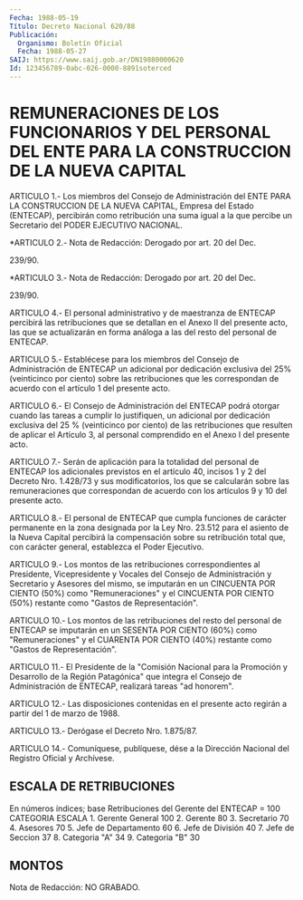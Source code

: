 ```yaml
---
Fecha: 1988-05-19
Título: Decreto Nacional 620/88
Publicación:
  Organismo: Boletín Oficial
  Fecha: 1988-05-27
SAIJ: https://www.saij.gob.ar/DN19880000620
Id: 123456789-0abc-026-0000-8891soterced
---
```

# REMUNERACIONES  DE LOS FUNCIONARIOS Y DEL PERSONAL DEL ENTE PARA LA CONSTRUCCION DE LA NUEVA CAPITAL

<a id="1"></a>
ARTICULO  1.-  Los  miembros del Consejo de Administración del ENTE PARA LA CONSTRUCCION  DE  LA NUEVA CAPITAL, Empresa del Estado (ENTECAP), percibirán como retribución  una  suma  igual  a  la que percibe un Secretario del PODER EJECUTIVO NACIONAL.

<a id="2"></a>
*ARTICULO 2.- Nota de Redacción: Derogado por art. 20 del Dec.

239/90.

<a id="3"></a>
*ARTICULO  3.- Nota de Redacción: Derogado por art. 20 del Dec.

239/90.

<a id="4"></a>
ARTICULO  4.-  El  personal  administrativo y de maestranza de ENTECAP percibirá las retribuciones  que se detallan en el Anexo II del presente acto, las que se actualizarán  en  forma análoga a las del resto del personal de ENTECAP.

<a id="5"></a>
ARTICULO  5.-  Establécese  para  los  miembros del Consejo de Administración  de  ENTECAP  un adicional por dedicación  exclusiva del 25% (veinticinco por ciento)  sobre  las  retribuciones que les correspondan  de  acuerdo  con  el  artículo  1 del presente  acto.

<a id="6"></a>
ARTICULO  6.-  El  Consejo de Administración del ENTECAP podrá otorgar cuando las tareas  a  cumplir  lo justifiquen, un adicional por dedicación exclusiva del 25 % (veinticinco  por  ciento) de las retribuciones  que  resulten de aplicar el Artículo 3, al  personal comprendido en el Anexo I del presente acto.

<a id="7"></a>
ARTICULO 7.- Serán de aplicación para la totalidad del personal de ENTECAP  los  adicionales previstos en el artículo 40, incisos 1 y 2 del Decreto Nro. 1.428/73  y  sus  modificatorios,  los  que se calcularán  sobre  las  remuneraciones  que correspondan de acuerdo con los artículos 9 y 10 del presente acto.

<a id="8"></a>
ARTICULO  8.-  El  personal de ENTECAP que cumpla funciones de carácter permanente en la  zona  designada  por  la Ley Nro. 23.512 para  el  asiento  de  la  Nueva  Capital percibirá la compensación sobre su retribución total que, con  carácter  general,  establezca el  Poder  Ejecutivo.

<a id="9"></a>
ARTICULO 9.- Los montos de las retribuciones correspondientes al Presidente,   Vicepresidente  y  Vocales  del Consejo de Administración y Secretario  y  Asesores  del  mismo, se imputarán en un CINCUENTA POR CIENTO (50%) como "Remuneraciones"  y el CINCUENTA POR CIENTO (50%) restante como "Gastos de Representación".

<a id="10"></a>
ARTICULO  10.-  Los  montos de las retribuciones del resto del personal de ENTECAP se imputarán  en  un  SESENTA POR CIENTO (60%) como  "Remuneraciones"  y el CUARENTA POR CIENTO  (40%)  restante como "Gastos de Representación".

<a id="11"></a>
ARTICULO  11.-  El Presidente de la "Comisión Nacional para la Promoción y Desarrollo  de  la  Región  Patagónica"  que integra el Consejo  de  Administración  de  ENTECAP,  realizará  tareas    "ad honorem".

<a id="12"></a>
ARTICULO 12.- Las disposiciones contenidas en el presente acto regirán a partir del 1 de marzo de 1988.

<a id="13"></a>
ARTICULO 13.- Derógase el Decreto Nro. 1.875/87.

<a id="14"></a>
ARTICULO  14.-  Comuníquese,  publíquese,  dése a la Dirección Nacional del Registro Oficial y Archívese.

## ESCALA DE RETRIBUCIONES

<a id="1"></a>
En  números  índices;  base Retribuciones del Gerente del ENTECAP = 100  CATEGORIA                                ESCALA  1. Gerente General                         100  2. Gerente                                  80  3. Secretario                               70  4. Asesores                                 70  5. Jefe de Departamento                     60  6. Jefe de División                         40  7. Jefe de Seccion                          37  8. Categoria "A"                            34  9. Categoria "B"                            30

## MONTOS

<a id="1"></a>
Nota de Redacción: NO GRABADO.